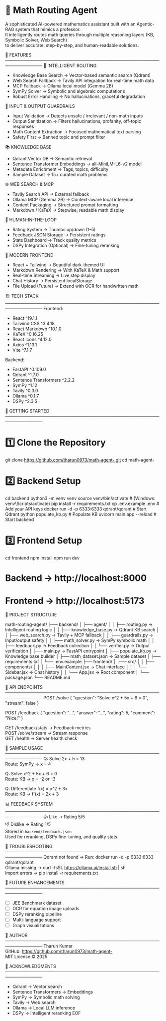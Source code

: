 
# 📘 Math Routing Agent

A sophisticated AI-powered mathematics assistant built with an Agentic-RAG system that mimics a professor.  
It intelligently routes math queries through multiple reasoning layers (KB, Symbolic Solver, Web Search)  
to deliver accurate, step-by-step, and human-readable solutions.

🎯 FEATURES
──────────────────────────────────────────────────────────────
🧠 INTELLIGENT ROUTING
- Knowledge Base Search → Vector-based semantic search (Qdrant)
- Web Search Fallback → Tavily API integration for real-time math data
- MCP Fallback → Ollama local model (Gemma 2B)
- SymPy Solver → Symbolic and algebraic computations
- Robust Error Handling → No hallucinations, graceful degradation

🔐 INPUT & OUTPUT GUARDRAILS
- Input Validation → Detects unsafe / irrelevant / non-math inputs
- Output Sanitization → Filters hallucinations, profanity, off-topic responses
- Math Content Extraction → Focused mathematical text parsing
- Safety First → Banned topic and prompt filter

📚 KNOWLEDGE BASE
- Qdrant Vector DB → Semantic retrieval
- Sentence Transformer Embeddings → all-MiniLM-L6-v2 model
- Metadata Enrichment → Tags, topics, difficulty
- Sample Dataset → 15+ curated math problems

🌐 WEB SEARCH & MCP
- Tavily Search API → External fallback
- Ollama MCP (Gemma 2B) → Context-aware local inference
- Context Packaging → Structured prompt formatting
- Markdown / KaTeX → Stepwise, readable math display

👤 HUMAN-IN-THE-LOOP
- Rating System → Thumbs up/down (1–5)
- Feedback JSON Storage → Persistent ratings
- Stats Dashboard → Track quality metrics
- DSPy Integration (Optional) → Fine-tuning reranking

🎨 MODERN FRONTEND
- React + Tailwind → Beautiful dark-themed UI
- Markdown Rendering → With KaTeX & Math support
- Real-time Streaming → Live step display
- Chat History → Persistent localStorage
- File Upload (Future) → Extend with OCR for handwritten math

🏗️ TECH STACK
──────────────────────────────────────────────────────────────
Frontend:
  - React ^19.1.1
  - Tailwind CSS ^3.4.18
  - React Markdown ^10.1.0
  - KaTeX ^0.16.25
  - React Icons ^4.12.0
  - Axios ^1.13.1
  - Vite ^7.1.7

Backend:
  - FastAPI ^0.109.0
  - Qdrant ^1.7.0
  - Sentence Transformers ^2.2.2
  - SymPy ^1.12
  - Tavily ^0.3.0
  - Ollama ^0.1.7
  - DSPy ^2.3.5

🚀 GETTING STARTED
──────────────────────────────────────────────────────────────
# 1️⃣ Clone the Repository
git clone https://github.com/tharun0973/math-agent-.git
cd math-agent-

# 2️⃣ Backend Setup
cd backend
python3 -m venv venv
source venv/bin/activate      # (Windows: venv\Scripts\activate)
pip install -r requirements.txt
cp .env.example .env          # Add your API keys
docker run -d -p 6333:6333 qdrant/qdrant   # Start Qdrant
python populate_kb.py         # Populate KB
uvicorn main:app --reload     # Start backend

# 3️⃣ Frontend Setup
cd frontend
npm install
npm run dev

# Backend → http://localhost:8000
# Frontend → http://localhost:5173

📁 PROJECT STRUCTURE

math-routing-agent/
├── backend/
│   ├── agent/
│   │   ├── routing.py          → Intelligent routing logic
│   │   ├── knowledge_base.py   → Qdrant KB search
│   │   ├── web_search.py       → Tavily + MCP fallback
│   │   ├── guardrails.py       → Input/output safety
│   │   ├── math_solver.py      → SymPy symbolic math
│   │   ├── feedback.py         → Feedback collection
│   │   └── verifier.py         → Output verification
│   ├── main.py                 → FastAPI entrypoint
│   ├── populate_kb.py          → Knowledge base builder
│   ├── math_dataset.json       → Sample dataset
│   ├── requirements.txt
│   └── .env.example
├── frontend/
│   ├── src/
│   │   ├── components/
│   │   │   ├── MainContent.jsx → Chat interface
│   │   │   └── Sidebar.jsx     → Chat history
│   │   └── App.jsx             → Root component
│   └── package.json
└── README.md

🔌 API ENDPOINTS
──────────────────────────────────────────────────────────────
POST /solve
  { "question": "Solve x^2 + 5x + 6 = 0", "stream": false }

POST /feedback
  { "question": "...", "answer": "...", "rating": 5, "comment": "Nice!" }

GET /feedback/stats   → Feedback metrics  
POST /solve/stream    → Stream response  
GET /health           → Server health check

🧪 SAMPLE USAGE
──────────────────────────────────────────────────────────────
Q: Solve 2x + 5 = 13  
Route: SymPy → x = 4

Q: Solve x^2 + 5x + 6 = 0  
Route: KB → x = -2 or -3

Q: Differentiate f(x) = x^2 + 3x  
Route: KB → f'(x) = 2x + 3

📊 FEEDBACK SYSTEM
──────────────────────────────────────────────────────────────
👍 Like → Rating 5/5  
👎 Dislike → Rating 1/5  
Stored in `backend/feedback.json`  
Used for reranking, DSPy fine-tuning, and quality stats.

🐛 TROUBLESHOOTING
──────────────────────────────────────────────────────────────
Qdrant not found → Run: docker run -d -p 6333:6333 qdrant/qdrant  
Ollama missing → curl -fsSL https://ollama.ai/install.sh | sh  
Import errors → pip install -r requirements.txt  

🎯 FUTURE ENHANCEMENTS
──────────────────────────────────────────────────────────────
- [ ] JEE Benchmark dataset  
- [ ] OCR for equation image uploads  
- [ ] DSPy reranking pipeline  
- [ ] Multi-language support  
- [ ] Graph visualizations  

👤 AUTHOR
──────────────────────────────────────────────────────────────
Tharun Kumar  
GitHub: https://github.com/tharun0973/math-agent-  
MIT License © 2025  

🌟 ACKNOWLEDGMENTS
──────────────────────────────────────────────────────────────
- Qdrant → Vector search  
- Sentence Transformers → Embeddings  
- SymPy → Symbolic math solving  
- Tavily → Web search  
- Ollama → Local LLM inference  
- DSPy → Intelligent reranking
EOF
